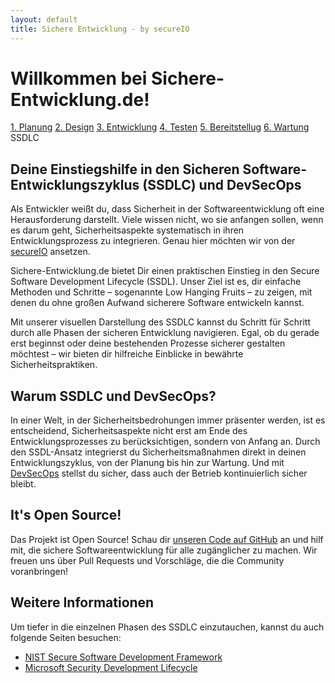 ```yaml
---
layout: default
title: Sichere Entwicklung - by secureIO
---
```


# Willkommen bei Sichere-Entwicklung.de!

<div class="circle">
  <a href="/pages/planung/" class="segment planung"><span>1. Planung</span></a>
  <a href="/pages/design/" class="segment design"><span>2. Design</span></a>
  <a href="/pages/entwicklung/" class="segment entwicklung"><span>3. Entwicklung</span></a>
  <a href="/pages/testen/" class="segment testen"><span>4. Testen</span></a>
  <a href="/pages/bereitstellung/" class="segment bereitstellung"><span>5. Bereitstellug</span></a>
  <a href="/pages/wartung/" class="segment wartung"><span>6. Wartung</span></a>
  <div class="circle-text">SSDLC</div>
</div>

## Deine Einstiegshilfe in den Sicheren Software-Entwicklungszyklus (SSDLC) und DevSecOps

Als Entwickler weißt du, dass Sicherheit in der Softwareentwicklung oft eine Herausforderung darstellt. Viele wissen nicht, wo sie anfangen sollen, wenn es darum geht, Sicherheitsaspekte systematisch in ihren Entwicklungsprozess zu integrieren. Genau hier möchten wir von der [secureIO](https://www.secure-io.de/) ansetzen.

Sichere-Entwicklung.de bietet Dir einen praktischen Einstieg in den Secure Software Development Lifecycle (SSDL). Unser Ziel ist es, dir einfache Methoden und Schritte – sogenannte Low Hanging Fruits – zu zeigen, mit denen du ohne großen Aufwand sicherere Software entwickeln kannst.

Mit unserer visuellen Darstellung des SSDLC kannst du Schritt für Schritt durch alle Phasen der sicheren Entwicklung navigieren. Egal, ob du gerade erst beginnst oder deine bestehenden Prozesse sicherer gestalten möchtest – wir bieten dir hilfreiche Einblicke in bewährte Sicherheitspraktiken.

## Warum SSDLC und DevSecOps?

In einer Welt, in der Sicherheitsbedrohungen immer präsenter werden, ist es entscheidend, Sicherheitsaspekte nicht erst am Ende des Entwicklungsprozesses zu berücksichtigen, sondern von Anfang an. Durch den SSDL-Ansatz integrierst du Sicherheitsmaßnahmen direkt in deinen Entwicklungszyklus, von der Planung bis hin zur Wartung. Und mit [DevSecOps](/pages/dev_sec_ops) stellst du sicher, dass auch der Betrieb kontinuierlich sicher bleibt.


## It's Open Source!

Das Projekt ist Open Source! Schau dir [unseren Code auf GitHub](https://github.com/secureIO-GmbH/sichere-entwicklung/) an und hilf mit, die sichere Softwareentwicklung für alle zugänglicher zu machen. Wir freuen uns über Pull Requests und Vorschläge, die die Community voranbringen!

## Weitere Informationen

Um tiefer in die einzelnen Phasen des SSDLC einzutauchen, kannst du auch folgende Seiten besuchen:

- [NIST Secure Software Development Framework](https://csrc.nist.gov/publications/detail/sp/800-218/final)
- [Microsoft Security Development Lifecycle](https://www.microsoft.com/en-us/securityengineering/sdl)
